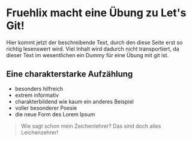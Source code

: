 # Fruehlix macht eine Übung zu Let's Git!

Hier kommt jetzt der beschreibende Text, durch den diese Seite erst
so richtig lesenswert wird. Viel Inhalt wird dadurch nicht transportiert,
da dieser Text im wesentlichen ein Dummy für eine Übung mit git ist.

## Eine charakterstarke Aufzählung

* besonders hilfreich
* extrem informativ
* charakterbildend wie kaum ein anderes Beispiel
* voller besonderer Poesie
* die neue Form des Lorem Ipsum

> Wie sagt schon mein Zeichenlehrer?
> Das sind doch alles Leichenzehrer!
